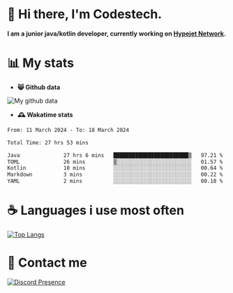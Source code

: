 # 👋 Hi there, I'm Codestech.
**I am a junior java/kotlin developer, currently working on [Hypejet Network](https://github.com/Hypejet).**

# 📊 My stats
- **😸 Github data**

![My github data](https://github-readme-stats.vercel.app/api?username=Codestech1&count_private=true&include_all_commits=true&theme=codeSTACKr)

- **🕰️ Wakatime stats**
<!--START_SECTION:waka-->

```txt
From: 11 March 2024 - To: 18 March 2024

Total Time: 27 hrs 53 mins

Java              27 hrs 6 mins   ████████████████████████▒   97.21 %
TOML              26 mins         ▒░░░░░░░░░░░░░░░░░░░░░░░░   01.57 %
Kotlin            10 mins         ░░░░░░░░░░░░░░░░░░░░░░░░░   00.64 %
Markdown          3 mins          ░░░░░░░░░░░░░░░░░░░░░░░░░   00.22 %
YAML              2 mins          ░░░░░░░░░░░░░░░░░░░░░░░░░   00.18 %
```

<!--END_SECTION:waka-->

# ☕ Languages i use most often
[![Top Langs](https://github-readme-stats.vercel.app/api/top-langs/?username=Codestech1&layout=compact&langs_count=8&exclude_repo=window5000.github.io&theme=codeSTACKr)](https://github.com/anuraghazra/github-readme-stats)

# 💬 Contact me
[![Discord Presence](https://lanyard.cnrad.dev/api/650718742157852740)](https://discord.com/users/650718742157852740)
</br>
